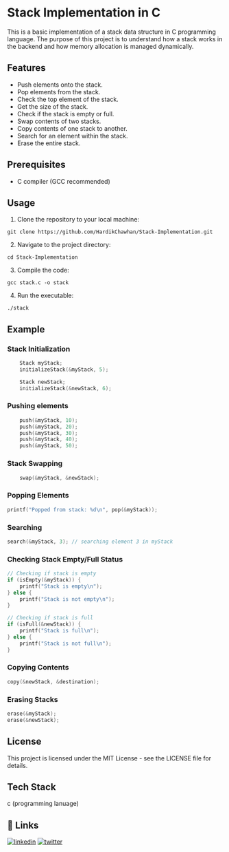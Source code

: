 # Stack Implementation in C

This is a basic implementation of a stack data structure in C programming language. The purpose of this project is to understand how a stack works in the backend and how memory allocation is managed dynamically.

## Features

- Push elements onto the stack.
- Pop elements from the stack.
- Check the top element of the stack.
- Get the size of the stack.
- Check if the stack is empty or full.
- Swap contents of two stacks.
- Copy contents of one stack to another.
- Search for an element within the stack.
- Erase the entire stack.

## Prerequisites

- C compiler (GCC recommended)

## Usage

1. Clone the repository to your local machine:

```
git clone https://github.com/HardikChawhan/Stack-Implementation.git
```


2. Navigate to the project directory:
```
cd Stack-Implementation
```


3. Compile the code:
```
gcc stack.c -o stack
```


4. Run the executable:
```
./stack
```


## Example

### Stack Initialization
```c
    Stack myStack;
    initializeStack(&myStack, 5);

    Stack newStack;
    initializeStack(&newStack, 6);
```

### Pushing elements
```c
    push(&myStack, 10);
    push(&myStack, 20);
    push(&myStack, 30);
    push(&myStack, 40);
    push(&myStack, 50);
```

### Stack Swapping
```c
    swap(&myStack, &newStack);
```

### Popping Elements
```c
printf("Popped from stack: %d\n", pop(&myStack));
```

### Searching
```c
search(&myStack, 3); // searching element 3 in myStack
```

### Checking Stack Empty/Full Status
```c
// Checking if stack is empty
if (isEmpty(&myStack)) {
    printf("Stack is empty\n");
} else {
    printf("Stack is not empty\n");
}

// Checking if stack is full
if (isFull(&newStack)) {
    printf("Stack is full\n");
} else {
    printf("Stack is not full\n");
}
```

### Copying Contents
```c
copy(&newStack, &destination);
```

### Erasing Stacks
```c
erase(&myStack);
erase(&newStack);
```

## License
This project is licensed under the MIT License - see the LICENSE file for details.



## Tech Stack

c (programming lanuage)




## 🔗 Links
[![linkedin](https://img.shields.io/badge/linkedin-0A66C2?style=for-the-badge&logo=linkedin&logoColor=white)](https://www.linkedin.com/in/hardikchawhan)
[![twitter](https://img.shields.io/badge/twitter-1DA1F2?style=for-the-badge&logo=twitter&logoColor=white)](https://twitter.com/ChawhanHardik)

